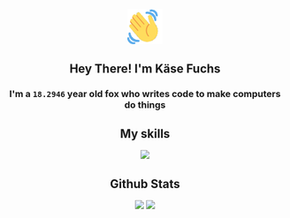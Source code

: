 <p align="center">
  <img src="./assets/images/wave.gif" width="64px" height="64px" />
</p>
<h2 align="center">Hey There! I'm Käse Fuchs</h2>
<h3 align="center">
  I'm a <code>18.2946</code> year old fox who writes code to make computers do
  things
</h3>
<h2 align="center">My skills</h2>
<p align="center">
  <img
    src="https://skillicons.dev/icons?i=aws,bash,bots,cloudflare,css,docker,electron,express,figma,firebase,flask,gcp,git,github,gitlab,heroku,html,js,linux,materialui,md,mongodb,mysql,nextjs,nodejs,postgres,powershell,py,raspberrypi,react,redux,regex,sass,ts,unity,workers&perline=9"
  />
</p>
<h2 align="center">Github Stats</h2>
<p align="center">
  <img
    src="https://github-readme-stats.vercel.app/api/?count_private=true&hide_border=true&hide_rank=true&line_height=20&theme=dark&username=Kasefuchs"
  />
  <img
    src="https://github-readme-stats.vercel.app/api/top-langs/?count_private=true&hide_border=true&layout=compact&theme=dark&username=Kasefuchs"
  />
</p>
<img src="https://hit.yhype.me/github/profile?user_id=64592097" alt="" />
